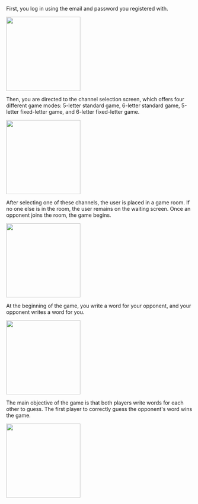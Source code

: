 First, you log in using the email and password you registered with.
<p syle="display: inline;">
  <img src="https://github.com/user-attachments/assets/edf6e0a9-df68-42e0-8a13-524c9b0866e6" width="200" /> 
</p>

Then, you are directed to the channel selection screen, which offers four different game modes: 5-letter standard game, 6-letter standard game, 5-letter fixed-letter game, and 6-letter fixed-letter game.
<p syle="display: inline;">
  <img src="https://github.com/user-attachments/assets/ac456706-fb1c-49a8-a9a2-e0bcfd8a41f0" width="200" /> 
</p>

After selecting one of these channels, the user is placed in a game room. If no one else is in the room, the user remains on the waiting screen. Once an opponent joins the room, the game begins.
<p syle="display: inline;">
  <img src="https://github.com/user-attachments/assets/b3a8736a-3ddf-4c3c-809f-7e9b1ec0e3d9" width="200" /> 
</p>

At the beginning of the game, you write a word for your opponent, and your opponent writes a word for you. 
<p syle="display: inline;">
  <img src="https://github.com/user-attachments/assets/9f7bff3a-b320-4ee7-8e7b-37f91bdb632b" width="200" /> 
</p>

The main objective of the game is that both players write words for each other to guess. The first player to correctly guess the opponent's word wins the game.
<p syle="display: inline;">
  <img src="https://github.com/user-attachments/assets/0f6fb0e1-9681-4272-b0d9-123d2a009ed8" width="200" />
</p>
 
